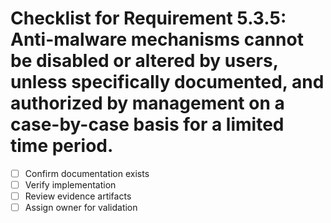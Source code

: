 # Checklist for Requirement 5.3.5: Anti-malware mechanisms cannot be disabled or altered by users, unless specifically documented, and authorized by management on a case-by-case basis for a limited time period.

- [ ] Confirm documentation exists
- [ ] Verify implementation
- [ ] Review evidence artifacts
- [ ] Assign owner for validation
